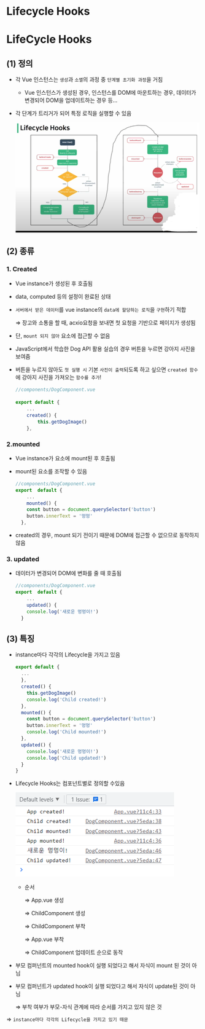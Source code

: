 # Lifecycle Hooks

# LifeCycle Hooks

## (1) 정의

- 각 Vue 인스턴스는 `생성`과 `소멸`의 과정 중 `단계별 초기화 과정`을 거침
    - Vue 인스턴스가 생성된 경우, 인스턴스를 DOM에 마운트하는 경우, 데이터가 변경되어 DOM을 업데이트하는 경우 등…
- 각 단계가 트리거가 되어 특정 로직을 실행할 수 있음
    
    ![Lc.PNG](Lifecycle%20Hooks%20e41c9a9904254e11b6345fd0c93e99e8/Lc.png)
    

## (2) 종류

### 1. Created

- Vue instance가 생성된 후 호출됨
- data, computed 등의 설정이 완료된 상태
- `서버에서 받은 데이터`를 vue instance의 `data에 할당하는 로직`을 `구현`하기 적합
    
    ⇒ 장고와 소통을 할 때,  acxio요청을 보내면 첫 요청을 기반으로 페이지가 생성됨
    
- 단, `mount 되지 않아` 요소에 접근할 수 없음
- JavaScript에서 학습한 Dog API 활용 실습의 경우 버튼을 누르면 강아지 사진을 보여줌
- 버튼을 누르지 않아도 `첫 실행 시` 기본 `사진이 출력`되도록 하고 싶으면 `created 함수`에 강아지 사진을 가져오는 `함수를 추가`!
    
    ```jsx
    //components/DogComponent.vue
    
    export default {
    	...
    	created() {
    		this.getDogImage()
    	},
    ```
    

### 2.mounted

- Vue instance가 요소에 mount된 후 호출됨
- mount된 요소를 조작할 수 있음
    
    ```jsx
    //components/DogComponent.vue
    export  default {
    	...
    	mounted() {
        const button = document.querySelector('button')
        button.innerText = '멍멍'
      },
    ```
    
- created의 경우, mount 되기 전이기 때문에 DOM에 접근할 수 없으므로 동작하지 않음

### 3. updated

- 데이터가 변경되어 DOM에 변화를 줄 때 호출됨
    
    ```jsx
    //components/DogComponent.vue
    export  default {
    	...
    	updated() {
        console.log('새로운 멍멍이!')
      }
    ```
    

## (3) 특징

- instance마다 각각의 Lifecycle을 가지고 있음
    
    ```jsx
    export default {
      ...
      },
      created() {
        this.getDogImage()
        console.log('Child created!')
      },
      mounted() {
        const button = document.querySelector('button')
        button.innerText = '멍멍'
        console.log('Child mounted!')
      },
      updated() {
        console.log('새로운 멍멍이!')
        console.log('Child updated!')
      }
    }
    ```
    
- Lifecycle Hooks는 컴포넌트별로 정의할 수있음
    
    ![순서.PNG](Lifecycle%20Hooks%20e41c9a9904254e11b6345fd0c93e99e8/%25EC%2588%259C%25EC%2584%259C.png)
    
    - 순서
        
        ⇒ App.vue 생성
        
        ⇒ ChildComponent 생성
        
        ⇒ ChildComponent 부착
        
        ⇒ App.vue 부착
        
        ⇒ ChildComponent 업데이트 순으로 동작
        
- 부모 컴퍼넌트의 mounted hook이 실행 되었다고 해서 자식이 mount 된 것이 아님
- 부모 컴퍼넌트가 updated hook이 실행 되었다고 해서 자식이 update된 것이 아님
    
    ⇒ 부착 여부가 부모-자식 관계에 따라 순서를 가지고 있지 않은 것
    

⇒ `instance마다 각각의 Lifecycle을 가지고 있기 때문`